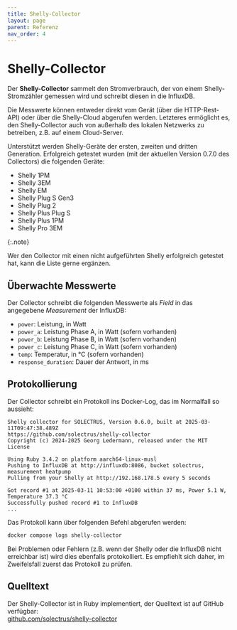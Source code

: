 ```yaml
---
title: Shelly-Collector
layout: page
parent: Referenz
nav_order: 4
---
```


# Shelly-Collector

Der **Shelly-Collector** sammelt den Stromverbrauch, der von einem Shelly-Stromzähler gemessen wird und schreibt diesen in die InfluxDB.

Die Messwerte können entweder direkt vom Gerät (über die HTTP-Rest-API) oder über die Shelly-Cloud abgerufen werden. Letzteres ermöglicht es, den Shelly-Collector auch von außerhalb des lokalen Netzwerks zu betreiben, z.B. auf einem Cloud-Server.

Unterstützt werden Shelly-Geräte der ersten, zweiten und dritten Generation. Erfolgreich getestet wurden (mit der aktuellen Version 0.7.0 des Collectors) die folgenden Geräte:

- Shelly 1PM
- Shelly 3EM
- Shelly EM
- Shelly Plug S Gen3
- Shelly Plug 2
- Shelly Plus Plug S
- Shelly Plus 1PM
- Shelly Pro 3EM

{:.note}

Wer den Collector mit einen nicht aufgeführten Shelly erfolgreich getestet hat, kann die Liste gerne ergänzen.

## Überwachte Messwerte

Der Collector schreibt die folgenden Messwerte als _Field_ in das angegebene _Measurement_ der InfluxDB:

- `power`: Leistung, in Watt
- `power_a`: Leistung Phase A, in Watt (sofern vorhanden)
- `power_b`: Leistung Phase B, in Watt (sofern vorhanden)
- `power_c`: Leistung Phase C, in Watt (sofern vorhanden)
- `temp`: Temperatur, in °C (sofern vorhanden)
- `response_duration`: Dauer der Antwort, in ms

## Protokollierung

Der Collector schreibt ein Protokoll ins Docker-Log, das im Normalfall so aussieht:

```plaintext
Shelly collector for SOLECTRUS, Version 0.6.0, built at 2025-03-11T09:47:38.489Z
https://github.com/solectrus/shelly-collector
Copyright (c) 2024-2025 Georg Ledermann, released under the MIT License

Using Ruby 3.4.2 on platform aarch64-linux-musl
Pushing to InfluxDB at http://influxdb:8086, bucket solectrus, measurement heatpump
Pulling from your Shelly at http://192.168.178.5 every 5 seconds

Got record #1 at 2025-03-11 10:53:00 +0100 within 37 ms, Power 5.1 W, Temperature 37.3 °C
Successfully pushed record #1 to InfluxDB
...
```

Das Protokoll kann über folgenden Befehl abgerufen werden:

```bash
docker compose logs shelly-collector
```

Bei Problemen oder Fehlern (z.B. wenn der Shelly oder die InfluxDB nicht erreichbar ist) wird dies ebenfalls protokolliert. Es empfiehlt sich daher, im Zweifelsfall zuerst das Protokoll zu prüfen.

## Quelltext

Der Shelly-Collector ist in Ruby implementiert, der Quelltext ist auf GitHub verfügbar: \
[github.com/solectrus/shelly-collector](https://github.com/solectrus/shelly-collector)
